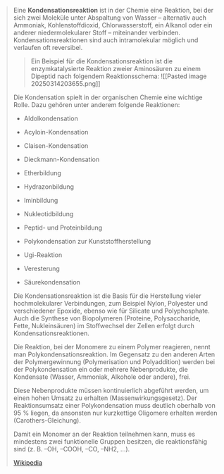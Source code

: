 > Eine **Kondensationsreaktion** ist in der Chemie eine Reaktion, bei der sich zwei Moleküle unter Abspaltung von  Wasser  – alternativ auch Ammoniak, Kohlenstoffdioxid, Chlorwasserstoff, ein Alkanol oder ein anderer niedermolekularer Stoff – miteinander verbinden. Kondensationsreaktionen sind auch intramolekular möglich und verlaufen oft reversibel.
>
>> Ein Beispiel für die Kondensationsreaktion ist die enzymkatalysierte Reaktion zweier Aminosäuren zu einem Dipeptid nach folgendem Reaktionsschema:
> ![[Pasted image 20250314203655.png]]
>
> 
>
> Die Kondensation spielt in der organischen Chemie eine wichtige Rolle. Dazu gehören unter anderem folgende Reaktionen:
> - Aldolkondensation
>
> - Acyloin-Kondensation
>
> - Claisen-Kondensation
>
> - Dieckmann-Kondensation
>
> - Etherbildung
>
> - Hydrazonbildung
>
> - Iminbildung
>
> - Nukleotidbildung
>
> - Peptid- und Proteinbildung
>
> - Polykondensation zur Kunststoffherstellung
>
> - Ugi-Reaktion
>
> - Veresterung
>
> - Säurekondensation
>
> Die Kondensationsreaktion ist die Basis für die Herstellung vieler hochmolekularer Verbindungen, zum Beispiel Nylon, Polyester und verschiedener Epoxide, ebenso wie für Silicate und Polyphosphate. Auch die Synthese von Biopolymeren (Proteine, Polysaccharide, Fette, Nukleinsäuren) im Stoffwechsel der Zellen erfolgt durch Kondensationsreaktionen.
>
> Die Reaktion, bei der Monomere zu einem Polymer reagieren, nennt man Polykondensationsreaktion. Im Gegensatz zu den anderen Arten der Polymergewinnung (Polymerisation und Polyaddition) werden bei der Polykondensation ein oder mehrere Nebenprodukte, die Kondensate (Wasser, Ammoniak, Alkohole oder andere), frei.
>
> Diese Nebenprodukte müssen kontinuierlich abgeführt werden, um einen hohen Umsatz zu erhalten (Massenwirkungsgesetz). Der Reaktionsumsatz einer Polykondensation muss deutlich oberhalb von 95 % liegen, da ansonsten nur kurzkettige Oligomere erhalten werden (Carothers-Gleichung).
>
> Damit ein Monomer an der Reaktion teilnehmen kann, muss es mindestens zwei funktionelle Gruppen besitzen, die reaktionsfähig sind (z. B. –OH, –COOH, –CO, –NH2, …).
>
> [Wikipedia](https://de.wikipedia.org/wiki/Kondensationsreaktion)